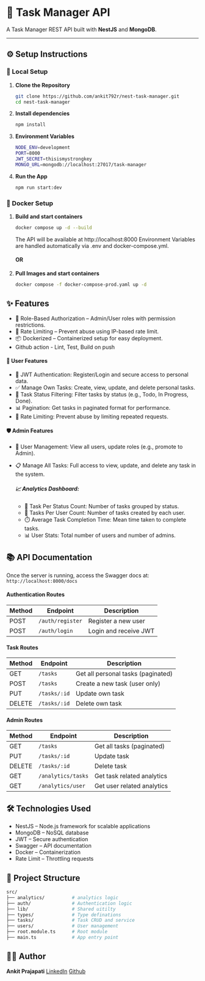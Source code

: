 # 📝 Task Manager API

A Task Manager REST API built with **NestJS** and **MongoDB**.

---

## ⚙️ Setup Instructions

### 🔧 Local Setup

1. **Clone the Repository**
   ```bash
   git clone https://github.com/ankit792r/nest-task-manager.git
   cd nest-task-manager
   ```
2. **Install dependencies**
   ```bash
   npm install
   ```
3. **Environment Variables**
   ```bash
   NODE_ENV=development
   PORT=8000
   JWT_SECRET=thisismystrongkey
   MONGO_URL=mongodb://localhost:27017/task-manager
   ```
4. **Run the App**
   ```bash
   npm run start:dev
   ```

### 🐳 Docker Setup

1. **Build and start containers**

   ```bash
   docker compose up -d --build
   ```

   The API will be available at http://localhost:8000
   Environment Variables are handled automatically via .env and docker-compose.yml.

   #### OR

2. **Pull Images and start containers**
   ```bash
   docker compose -f docker-compose-prod.yaml up -d
   ```

## ✨ Features

- 👤 Role-Based Authorization – Admin/User roles with permission restrictions.
- 🚦 Rate Limiting – Prevent abuse using IP-based rate limit.
- 📦 Dockerized – Containerized setup for easy deployment.
- Github action - Lint, Test, Build on push

#### 👤 User Features

- 🔐 JWT Authentication: Register/Login and secure access to personal data.
- ✅ Manage Own Tasks: Create, view, update, and delete personal tasks.
- 📄 Task Status Filtering: Filter tasks by status (e.g., Todo, In Progress, Done).
- 📊 Pagination: Get tasks in paginated format for performance.
- 🔁 Rate Limiting: Prevent abuse by limiting repeated requests.

#### 🛡️ Admin Features

- 👥 User Management: View all users, update roles (e.g., promote to Admin).
- 📋 Manage All Tasks: Full access to view, update, and delete any task in the system.

  ##### 📈 Analytics Dashboard:
  - 🧾 Task Per Status Count: Number of tasks grouped by status.
  - 👤 Tasks Per User Count: Number of tasks created by each user.
  - ⏱️ Average Task Completion Time: Mean time taken to complete tasks.
  - 📊 User Stats: Total number of users and number of admins.

## 📚 API Documentation

Once the server is running, access the Swagger docs at: `http://localhost:8000/docs`

#### Authentication Routes

| Method | Endpoint         | Description           |
| ------ | ---------------- | --------------------- |
| POST   | `/auth/register` | Register a new user   |
| POST   | `/auth/login`    | Login and receive JWT |

#### Task Routes

| Method | Endpoint     | Description                        |
| ------ | ------------ | ---------------------------------- |
| GET    | `/tasks`     | Get all personal tasks (paginated) |
| POST   | `/tasks`     | Create a new task (user only)      |
| PUT    | `/tasks/:id` | Update own task                    |
| DELETE | `/tasks/:id` | Delete own task                    |

#### Admin Routes

| Method | Endpoint           | Description                |
| ------ | ------------------ | -------------------------- |
| GET    | `/tasks`           | Get all tasks (paginated)  |
| PUT    | `/tasks/:id`       | Update task                |
| DELETE | `/tasks/:id`       | Delete task                |
| GET    | `/analytics/tasks` | Get task related analytics |
| GET    | `/analytics/user`  | Get user related analytics |

## 🛠 Technologies Used

- NestJS – Node.js framework for scalable applications
- MongoDB – NoSQL database
- JWT – Secure authentication
- Swagger – API documentation
- Docker – Containerization
- Rate Limit – Throttling requests

## 📂 Project Structure

```bash
src/
├── analytics/          # analytics logic
├── auth/               # Authentication logic
├── lib/                # Shared uitilty
├── types/              # Type definations
├── tasks/              # Task CRUD and service
├── users/              # User management
├── root.module.ts      # Root module
├── main.ts             # App entry point
```

## 🧑‍💻 Author

**Ankit Prajapati** [LinkedIn](https://www.linkedin.com/in/ankit742) [Github](https://github.com/ankit792r)
